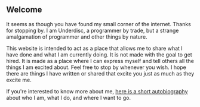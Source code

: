 ## Welcome
It seems as though you have found my small corner of the internet. Thanks for stopping by. I am Underdisc, a programmer by trade, but a strange amalgamation of programmer and other things by nature.

This website is intended to act as a place that allows me to share what I have done and what I am currently doing. It is not made with the goal to get hired. It is made as a place where I can express myself and tell others all the things I am excited about. Feel free to stop by whenever you wish. I hope there are things I have written or shared that excite you just as much as they excite me.

If you're interested to know more about me, [here is a short autobiography][autobiography] about who I am, what I do, and where I want to go.

[autobiography]: autobiography.html
